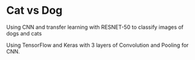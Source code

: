 # Cat vs Dog
Using CNN and transfer learning with RESNET-50 to classify images of dogs and cats

Using TensorFlow and Keras with 3 layers of Convolution and Pooling for CNN.